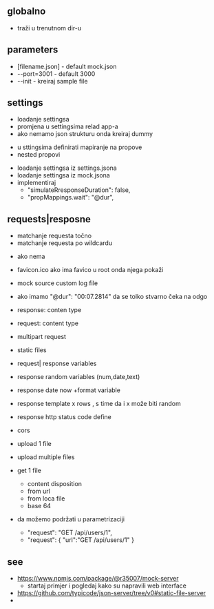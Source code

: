 ## globalno
+ traži u trenutnom dir-u


## parameters
+ [filename.json]           - default mock.json
+ --port=3001               - default 3000
+ --init                    - kreiraj sample file

## settings
- loadanje settingsa
- promjena u settingsima relad app-a
- ako nemamo json strukturu onda kreiraj dummy
+ u sttingsima definirati mapiranje na propove
+ nested propovi
- loadanje settingsa iz settings.jsona
- loadanje settingsa iz mock.jsona
- implementiraj
  - "simulateRresponseDuration": false,
  - "propMappings.wait": "@dur",

 ## requests|resposne
 + matchanje requesta točno
 + matchanje requesta po wildcardu
 - ako nema
 + favicon.ico ako ima favico u root onda njega pokaži
 - mock source custom log file
-  ako imamo "@dur": "00:07.2814" da se tolko stvarno čeka na odgo
-  response: conten type
-  request: content type
-  multipart request
-  static files
-  request| response variables
-  response random variables (num,date,text)
-  response date now +format variable
-  response template x rows , s time da i x može biti random
-  response http status code define
-  cors
-  upload 1 file
-  upload multiple files
-  get 1 file
   -  content disposition
   -  from url
   -  from loca file
   -  base 64

- da možemo podržati u parametrizaciji
  - "request": "GET /api/users/1",
   - "request": {
                "url":"GET /api/users/1"
            }
## see
-  https://www.npmjs.com/package/@r35007/mock-server
   -  startaj primjer i pogledaj kako su napravili web interface
-  https://github.com/typicode/json-server/tree/v0#static-file-server
-